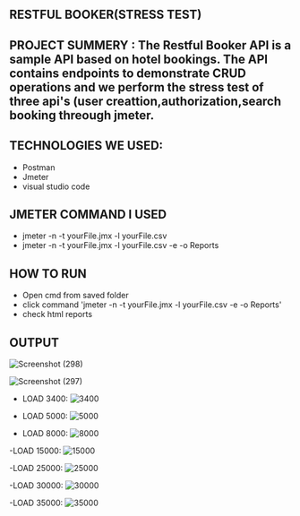 ## RESTFUL BOOKER(STRESS TEST)
## PROJECT SUMMERY : The Restful Booker API is a sample API based on hotel bookings. The API contains endpoints to demonstrate CRUD operations and we perform the stress test of three api's (user creattion,authorization,search booking threough jmeter.
## TECHNOLOGIES WE USED:
- Postman
- Jmeter
- visual studio code
 ## JMETER COMMAND I USED 
-  jmeter -n -t yourFile.jmx -l yourFile.csv
-  jmeter -n -t yourFile.jmx -l yourFile.csv -e -o Reports
  ## HOW TO RUN

 - Open cmd from saved folder
- click command 'jmeter -n -t yourFile.jmx -l yourFile.csv -e -o Reports'
 - check html reports

## OUTPUT

![Screenshot (298)](https://github.com/user-attachments/assets/37e00e03-0fd2-4fd1-8f62-647d22c38dd2)

![Screenshot (297)](https://github.com/user-attachments/assets/f92ad1d7-7317-4026-9001-a890e6a73d92)

- LOAD 3400:
![3400](https://github.com/user-attachments/assets/ed0814d5-494c-4167-90f5-b69c870b7c10)

- LOAD 5000:
![5000](https://github.com/user-attachments/assets/5ee647e1-440c-4eb5-a0e7-646164658111)

- LOAD 8000:
![8000](https://github.com/user-attachments/assets/e3f4cb2f-5679-421d-9c5d-274911ae745c)

-LOAD 15000:
![15000](https://github.com/user-attachments/assets/43d87b14-e7cf-4e0b-b9d6-33bcf1749f54)

-LOAD 25000:
![25000](https://github.com/user-attachments/assets/bbb3a8c9-29c4-4c9e-92b5-619103b0a977)

-LOAD 30000:
![30000](https://github.com/user-attachments/assets/f8f3e098-56ec-4c49-89b8-ea144c629b4a)

-LOAD 35000:
![35000](https://github.com/user-attachments/assets/4777a0be-34c4-4d98-ab7b-b5bcff9d9bdd)



